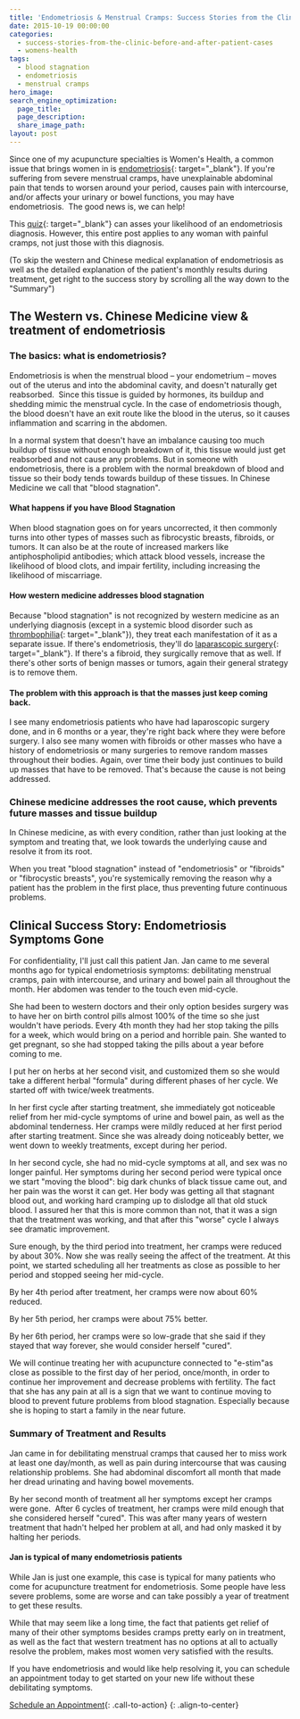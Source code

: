 ```yaml
---
title: 'Endometriosis & Menstrual Cramps: Success Stories from the Clinic'
date: 2015-10-19 00:00:00
categories:
  - success-stories-from-the-clinic-before-and-after-patient-cases
  - womens-health
tags:
  - blood stagnation
  - endometriosis
  - menstrual cramps
hero_image:
search_engine_optimization:
  page_title:
  page_description:
  share_image_path:
layout: post
---
```


Since one of my acupuncture specialties is Women's Health, a common issue that brings women in is [endometriosis](https://en.wikipedia.org/wiki/Endometriosis){: target="_blank"}. If you're suffering from severe menstrual cramps, have unexplainable abdominal pain that tends to worsen around your period, causes pain with intercourse, and/or affects your urinary or bowel functions, you may have endometriosis.  The good news is, we can help!

This [quiz](https://www.speakendo.com/endometriosis-resources/symptom-quiz){: target="_blank"} can asses your likelihood of an endometriosis diagnosis. However, this entire post applies to any woman with painful cramps, not just those with this diagnosis.

(To skip the western and Chinese medical explanation of endometriosis as well as the detailed explanation of the patient's monthly results during treatment, get right to the success story by scrolling all the way down to the "Summary")

## The Western vs. Chinese Medicine view & treatment of endometriosis

### The basics: what is endometriosis?

Endometriosis is when the menstrual blood – your endometrium – moves out of the uterus and into the abdominal cavity, and doesn't naturally get reabsorbed.  Since this tissue is guided by hormones, its buildup and shedding mimic the menstrual cycle. In the case of endometriosis though, the blood doesn't have an exit route like the blood in the uterus, so it causes inflammation and scarring in the abdomen.

In a normal system that doesn't have an imbalance causing too much buildup of tissue without enough breakdown of it, this tissue would just get reabsorbed and not cause any problems. But in someone with endometriosis, there is a problem with the normal breakdown of blood and tissue so their body tends towards buildup of these tissues. In Chinese Medicine we call that "blood stagnation".

#### What happens if you have Blood Stagnation

When blood stagnation goes on for years uncorrected, it then commonly turns into other types of masses such as fibrocystic breasts, fibroids, or tumors. It can also be at the route of increased markers like antiphospholipid antibodies; which attack blood vessels, increase the likelihood of blood clots, and impair fertility, including increasing the likelihood of miscarriage.

#### How western medicine addresses blood stagnation

Because "blood stagnation" is not recognized by western medicine as an underlying diagnosis (except in a systemic blood disorder such as [thrombophilia](https://en.wikipedia.org/wiki/Thrombophilia){: target="_blank"}), they treat each manifestation of it as a separate issue. If there's endometriosis, they'll do [laparascopic surgery](https://www.healthline.com/health/endometriosis/laparoscopy-for-endometriosis){: target="_blank"}. If there's a fibroid, they surgically remove that as well. If there's other sorts of benign masses or tumors, again their general strategy is to remove them.

#### The problem with this approach is that the masses just keep coming back.

I see many endometriosis patients who have had laparoscopic surgery done, and in 6 months or a year, they're right back where they were before surgery. I also see many women with fibroids or other masses who have a history of endometriosis or many surgeries to remove random masses throughout their bodies. Again, over time their body just continues to build up masses that have to be removed. That's because the cause is not being addressed.

### Chinese medicine addresses the root cause, which prevents future masses and tissue buildup

In Chinese medicine, as with every condition, rather than just looking at the symptom and treating that, we look towards the underlying cause and resolve it from its root.

When you treat "blood stagnation" instead of "endometriosis" or "fibroids" or "fibrocystic breasts", you're systemically removing the reason why a patient has the problem in the first place, thus preventing future continuous problems.

## Clinical Success Story: Endometriosis Symptoms Gone

For confidentiality, I'll just call this patient Jan. Jan came to me several months ago for typical endometriosis symptoms: debilitating menstrual cramps, pain with intercourse, and urinary and bowel pain all throughout the month. Her abdomen was tender to the touch even mid-cycle.

She had been to western doctors and their only option besides surgery was to have her on birth control pills almost 100% of the time so she just wouldn't have periods. Every 4th month they had her stop taking the pills for a week, which would bring on a period and horrible pain. She wanted to get pregnant, so she had stopped taking the pills about a year before coming to me.

I put her on herbs at her second visit, and customized them so she would take a different herbal "formula" during different phases of her cycle. We started off with twice/week treatments.

In her first cycle after starting treatment, she immediately got noticeable relief from her mid-cycle symptoms of urine and bowel pain, as well as the abdominal tenderness. Her cramps were mildly reduced at her first period after starting treatment. Since she was already doing noticeably better, we went down to weekly treatments, except during her period.

In her second cycle, she had no mid-cycle symptoms at all, and sex was no longer painful. Her symptoms during her second period were typical once we start "moving the blood": big dark chunks of black tissue came out, and her pain was the worst it can get. Her body was getting all that stagnant blood out, and working hard cramping up to dislodge all that old stuck blood. I assured her that this is more common than not, that it was a sign that the treatment was working, and that after this "worse" cycle I always see dramatic improvement.

Sure enough, by the third period into treatment, her cramps were reduced by about 30%. Now she was really seeing the affect of the treatment. At this point, we started scheduling all her treatments as close as possible to her period and stopped seeing her mid-cycle.

By her 4th period after treatment, her cramps were now about 60% reduced.

By her 5th period, her cramps were about 75% better.

By her 6th period, her cramps were so low-grade that she said if they stayed that way forever, she would consider herself "cured".

We will continue treating her with acupuncture connected to "e-stim"as close as possible to the first day of her period, once/month, in order to continue her improvement and decrease problems with fertility. The fact that she has any pain at all is a sign that we want to continue moving to blood to prevent future problems from blood stagnation. Especially because she is hoping to start a family in the near future.

### Summary of Treatment and Results

Jan came in for debilitating menstrual cramps that caused her to miss work at least one day/month, as well as pain during intercourse that was causing relationship problems. She had abdominal discomfort all month that made her dread urinating and having bowel movements.

By her second month of treatment all her symptoms except her cramps were gone.  After 6 cycles of treatment, her cramps were mild enough that she considered herself "cured". This was after many years of western treatment that hadn't helped her problem at all, and had only masked it by halting her periods.

#### Jan is typical of many endometriosis patients

While Jan is just one example, this case is typical for many patients who come for acupuncture treatment for endometriosis. Some people have less severe problems, some are worse and can take possibly a year of treatment to get these results.

While that may seem like a long time, the fact that patients get relief of many of their other symptoms besides cramps pretty early on in treatment, as well as the fact that western treatment has no options at all to actually resolve the problem, makes most women very satisfied with the results.

If you have endometriosis and would like help resolving it, you can schedule an appointment today to get started on your new life without these debilitating symptoms.

[Schedule an Appointment](/make-an-appointment/){: .call-to-action}
{: .align-to-center}